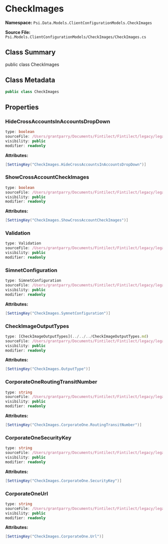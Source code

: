 # CheckImages

**Namespace:** `Psi.Data.Models.ClientConfigurationModels.CheckImages`

**Source File:** `Psi.Models.ClientConfigurationModels/CheckImages/CheckImages.cs`

## Class Summary

public class CheckImages

## Class Metadata

```typescript
public class CheckImages
```

## Properties

### HideCrossAccountsInAccountsDropDown

```typescript
type: boolean
sourceFile: /Users/grantparry/Documents/Fintilect/Fintilect/legacy/legacy-apis/Psi.Models.ClientConfigurationModels/CheckImages/CheckImages.cs
visibility: public
modifier: readonly
```

**Attributes:**
```csharp
[SettingKey("CheckImages.HideCrossAccountsInAccountsDropDown")]
```

### ShowCrossAccountCheckImages

```typescript
type: boolean
sourceFile: /Users/grantparry/Documents/Fintilect/Fintilect/legacy/legacy-apis/Psi.Models.ClientConfigurationModels/CheckImages/CheckImages.cs
visibility: public
modifier: readonly
```

**Attributes:**
```csharp
[SettingKey("CheckImages.ShowCrossAccountCheckImages")]
```

### Validation

```typescript
type: Validation
sourceFile: /Users/grantparry/Documents/Fintilect/Fintilect/legacy/legacy-apis/Psi.Models.ClientConfigurationModels/CheckImages/CheckImages.cs
visibility: public
modifier: readonly
```

### SimnetConfiguration

```typescript
type: SimnetConfiguration
sourceFile: /Users/grantparry/Documents/Fintilect/Fintilect/legacy/legacy-apis/Psi.Models.ClientConfigurationModels/CheckImages/CheckImages.cs
visibility: public
modifier: readonly
```

**Attributes:**
```csharp
[SettingKey("CheckImages.SymnetConfiguration")]
```

### CheckImageOutputTypes

```typescript
type: [CheckImageOutputTypes](../../../CheckImageOutputTypes.md)
sourceFile: /Users/grantparry/Documents/Fintilect/Fintilect/legacy/legacy-apis/Psi.Models.ClientConfigurationModels/CheckImages/CheckImages.cs
visibility: public
modifier: readonly
```

**Attributes:**
```csharp
[SettingKey("CheckImages.OutputType")]
```

### CorporateOneRoutingTransitNumber

```typescript
type: string
sourceFile: /Users/grantparry/Documents/Fintilect/Fintilect/legacy/legacy-apis/Psi.Models.ClientConfigurationModels/CheckImages/CheckImages.cs
visibility: public
modifier: readonly
```

**Attributes:**
```csharp
[SettingKey("CheckImages.CorporateOne.RoutingTransitNumber")]
```

### CorporateOneSecurityKey

```typescript
type: string
sourceFile: /Users/grantparry/Documents/Fintilect/Fintilect/legacy/legacy-apis/Psi.Models.ClientConfigurationModels/CheckImages/CheckImages.cs
visibility: public
modifier: readonly
```

**Attributes:**
```csharp
[SettingKey("CheckImages.CorporateOne.SecurityKey")]
```

### CorporateOneUrl

```typescript
type: string
sourceFile: /Users/grantparry/Documents/Fintilect/Fintilect/legacy/legacy-apis/Psi.Models.ClientConfigurationModels/CheckImages/CheckImages.cs
visibility: public
modifier: readonly
```

**Attributes:**
```csharp
[SettingKey("CheckImages.CorporateOne.Url")]
```
